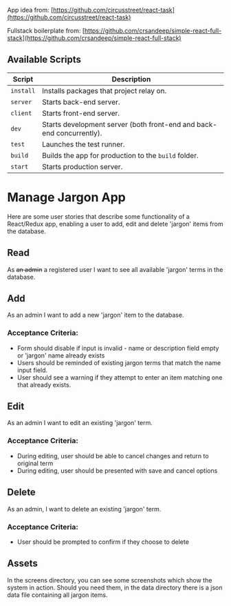 App idea from: [https://github.com/circusstreet/react-task](https://github.com/circusstreet/react-task)

Fullstack boilerplate from: [https://github.com/crsandeep/simple-react-full-stack](https://github.com/crsandeep/simple-react-full-stack)

## Available Scripts

Script          | Description 
-----           | -----------
`install`       | Installs packages that project relay on.
`server`        | Starts back-end server.
`client`        | Starts front-end server.
`dev`           | Starts development server (both front-end and back-end concurrently).
`test`          | Launches the test runner.
`build`         | Builds the app for production to the `build` folder.
`start`         | Starts production server.


# Manage Jargon App
Here are some user stories that describe some functionality of a React/Redux app, enabling a user to add, edit and delete 'jargon' items from the database.

## Read
As ~~an admin~~ a registered user I want to see all available 'jargon' terms in the database.

## Add
As an admin I want to add a new 'jargon' item to the database.

### Acceptance Criteria:
+ Form should disable if input is invalid - name or description field empty or 'jargon' name already exists
+ Users should be reminded of existing jargon terms that match the name input field.
+ User should see a warning if they attempt to enter an item matching one that already exists.

## Edit
As an admin I want to edit an existing 'jargon' term.

### Acceptance Criteria:
+ During editing, user should be able to cancel changes and return to original term
+ During editing, user should be presented with save and cancel options

## Delete
As an admin, I want to delete an existing 'jargon' term.

### Acceptance Criteria:
+ User should be prompted to confirm if they choose to delete

## Assets
In the screens directory, you can see some screenshots which show the system in action.
Should you need them, in the data directory there is a json data file containing all jargon items.